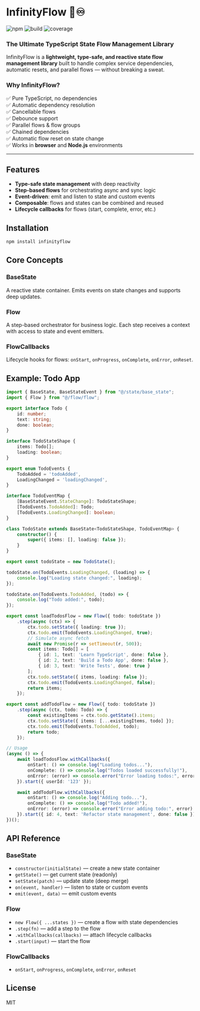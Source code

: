# InfinityFlow 🚀♾️
![npm](https://img.shields.io/npm/v/infinityflow) ![build](https://img.shields.io/github/actions/workflow/status/KorolevskiiDev/InfinityFlow/publish.yml) ![coverage](https://img.shields.io/codecov/c/github/infinityflow/infinityflow)

### The Ultimate TypeScript State Flow Management Library

InfinityFlow is a **lightweight, type-safe, and reactive state flow management library** built to handle complex service dependencies, automatic resets, and parallel flows — without breaking a sweat.

### Why InfinityFlow?
✅ Pure TypeScript, no dependencies  
✅ Automatic dependency resolution  
✅ Cancellable flows  
✅ Debounce support  
✅ Parallel flows & flow groups  
✅ Chained dependencies  
✅ Automatic flow reset on state change  
✅ Works in **browser** and **Node.js** environments

---

## Features
- **Type-safe state management** with deep reactivity
- **Step-based flows** for orchestrating async and sync logic
- **Event-driven**: emit and listen to state and custom events
- **Composable**: flows and states can be combined and reused
- **Lifecycle callbacks** for flows (start, complete, error, etc.)

## Installation
```bash
npm install infinityflow
```

## Core Concepts

### BaseState
A reactive state container. Emits events on state changes and supports deep updates.

### Flow
A step-based orchestrator for business logic. Each step receives a context with access to state and event emitters.

### FlowCallbacks
Lifecycle hooks for flows: `onStart`, `onProgress`, `onComplete`, `onError`, `onReset`.

## Example: Todo App

```typescript
import { BaseState, BaseStateEvent } from "@/state/base_state";
import { Flow } from "@/flow/flow";

export interface Todo {
    id: number;
    text: string;
    done: boolean;
}

interface TodoStateShape {
    items: Todo[];
    loading: boolean;
}

export enum TodoEvents {
    TodoAdded = 'todoAdded',
    LoadingChanged = 'loadingChanged',
}

interface TodoEventMap {
    [BaseStateEvent.StateChange]: TodoStateShape;
    [TodoEvents.TodoAdded]: Todo;
    [TodoEvents.LoadingChanged]: boolean;
}

class TodoState extends BaseState<TodoStateShape, TodoEventMap> {
    constructor() {
        super({ items: [], loading: false });
    }
}

export const todoState = new TodoState();

todoState.on(TodoEvents.LoadingChanged, (loading) => {
    console.log("Loading state changed:", loading);
});

todoState.on(TodoEvents.TodoAdded, (todo) => {
    console.log("Todo added:", todo);
});

export const loadTodosFlow = new Flow({ todo: todoState })
    .step(async (ctx) => {
        ctx.todo.setState({ loading: true });
        ctx.todo.emit(TodoEvents.LoadingChanged, true);
        // Simulate async fetch
        await new Promise(r => setTimeout(r, 500));
        const items: Todo[] = [
            { id: 1, text: 'Learn TypeScript', done: false },
            { id: 2, text: 'Build a Todo App', done: false },
            { id: 3, text: 'Write Tests', done: true }
        ];
        ctx.todo.setState({ items, loading: false });
        ctx.todo.emit(TodoEvents.LoadingChanged, false);
        return items;
    });

export const addTodoFlow = new Flow({ todo: todoState })
    .step(async (ctx, todo: Todo) => {
        const existingItems = ctx.todo.getState().items;
        ctx.todo.setState({ items: [...existingItems, todo] });
        ctx.todo.emit(TodoEvents.TodoAdded, todo);
        return todo;
    });

// Usage
(async () => {
    await loadTodosFlow.withCallbacks({
        onStart: () => console.log("Loading todos..."),
        onComplete: () => console.log("Todos loaded successfully!"),
        onError: (error) => console.error("Error loading todos:", error)
    }).start({ userId: '123' });

    await addTodoFlow.withCallbacks({
        onStart: () => console.log("Adding todo..."),
        onComplete: () => console.log("Todo added!"),
        onError: (error) => console.error("Error adding todo:", error)
    }).start({ id: 4, text: 'Refactor state management', done: false });
})();
```

## API Reference

### BaseState
- `constructor(initialState)` — create a new state container
- `getState()` — get current state (readonly)
- `setState(patch)` — update state (deep merge)
- `on(event, handler)` — listen to state or custom events
- `emit(event, data)` — emit custom events

### Flow
- `new Flow({ ...states })` — create a flow with state dependencies
- `.step(fn)` — add a step to the flow
- `.withCallbacks(callbacks)` — attach lifecycle callbacks
- `.start(input)` — start the flow

### FlowCallbacks
- `onStart`, `onProgress`, `onComplete`, `onError`, `onReset`

## License
MIT

